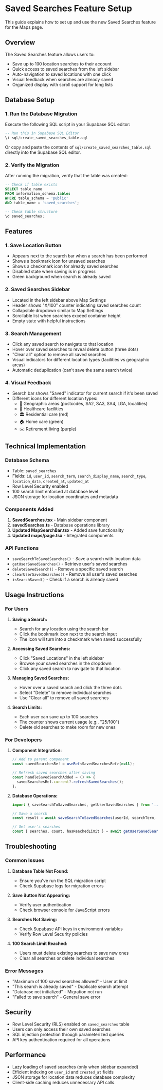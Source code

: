 # Saved Searches Feature Setup

This guide explains how to set up and use the new Saved Searches feature for the Maps page.

## Overview

The Saved Searches feature allows users to:
- Save up to 100 location searches to their account
- Quick access to saved searches from the left sidebar
- Auto-navigation to saved locations with one click
- Visual feedback when searches are already saved
- Organized display with scroll support for long lists

## Database Setup

### 1. Run the Database Migration

Execute the following SQL script in your Supabase SQL editor:

```sql
-- Run this in Supabase SQL Editor
\i sql/create_saved_searches_table.sql
```

Or copy and paste the contents of `sql/create_saved_searches_table.sql` directly into the Supabase SQL editor.

### 2. Verify the Migration

After running the migration, verify that the table was created:

```sql
-- Check if table exists
SELECT table_name 
FROM information_schema.tables 
WHERE table_schema = 'public' 
AND table_name = 'saved_searches';

-- Check table structure
\d saved_searches;
```

## Features

### 1. Save Location Button
- Appears next to the search bar when a search has been performed
- Shows a bookmark icon for unsaved searches
- Shows a checkmark icon for already saved searches
- Disabled state when saving is in progress
- Green background when search is already saved

### 2. Saved Searches Sidebar
- Located in the left sidebar above Map Settings
- Header shows "X/100" counter indicating saved searches count
- Collapsible dropdown similar to Map Settings
- Scrollable list when searches exceed container height
- Empty state with helpful instructions

### 3. Search Management
- Click any saved search to navigate to that location
- Hover over saved searches to reveal delete button (three dots)
- "Clear all" option to remove all saved searches
- Visual indicators for different location types (facilities vs geographic areas)
- Automatic deduplication (can't save the same search twice)

### 4. Visual Feedback
- Search bar shows "Saved" indicator for current search if it's been saved
- Different icons for different location types:
  - 📍 Geographic areas (postcodes, SA2, SA3, SA4, LGA, localities)
  - 🏥 Healthcare facilities
  - 🏛️ Residential care (red)
  - 🏠 Home care (green)
  - ✉️ Retirement living (purple)

## Technical Implementation

### Database Schema
- Table: `saved_searches`
- Fields: `id`, `user_id`, `search_term`, `search_display_name`, `search_type`, `location_data`, `created_at`, `updated_at`
- Row Level Security enabled
- 100 search limit enforced at database level
- JSON storage for location coordinates and metadata

### Components Added
1. **SavedSearches.tsx** - Main sidebar component
2. **savedSearches.ts** - Database operations library
3. **Updated MapSearchBar.tsx** - Added save functionality
4. **Updated maps/page.tsx** - Integrated components

### API Functions
- `saveSearchToSavedSearches()` - Save a search with location data
- `getUserSavedSearches()` - Retrieve user's saved searches
- `deleteSavedSearch()` - Remove a specific saved search
- `clearUserSavedSearches()` - Remove all user's saved searches
- `isSearchSaved()` - Check if a search is already saved

## Usage Instructions

### For Users

1. **Saving a Search:**
   - Search for any location using the search bar
   - Click the bookmark icon next to the search input
   - The icon will turn into a checkmark when saved successfully

2. **Accessing Saved Searches:**
   - Click "Saved Locations" in the left sidebar
   - Browse your saved searches in the dropdown
   - Click any saved search to navigate to that location

3. **Managing Saved Searches:**
   - Hover over a saved search and click the three dots
   - Select "Delete" to remove individual searches
   - Use "Clear all" to remove all saved searches

4. **Search Limits:**
   - Each user can save up to 100 searches
   - The counter shows current usage (e.g., "25/100")
   - Delete old searches to make room for new ones

### For Developers

1. **Component Integration:**
   ```typescript
   // Add to parent component
   const savedSearchesRef = useRef<SavedSearchesRef>(null);
   
   // Refresh saved searches after saving
   const handleSavedSearchAdded = () => {
     savedSearchesRef.current?.refreshSavedSearches();
   };
   ```

2. **Database Operations:**
   ```typescript
   import { saveSearchToSavedSearches, getUserSavedSearches } from '../lib/savedSearches';
   
   // Save a search
   const result = await saveSearchToSavedSearches(userId, searchTerm, locationData);
   
   // Get user's searches
   const { searches, count, hasReachedLimit } = await getUserSavedSearches(userId);
   ```

## Troubleshooting

### Common Issues

1. **Database Table Not Found:**
   - Ensure you've run the SQL migration script
   - Check Supabase logs for migration errors

2. **Save Button Not Appearing:**
   - Verify user authentication
   - Check browser console for JavaScript errors

3. **Searches Not Saving:**
   - Check Supabase API keys in environment variables
   - Verify Row Level Security policies

4. **100 Search Limit Reached:**
   - Users must delete existing searches to save new ones
   - Clear all searches or delete individual searches

### Error Messages

- "Maximum of 100 saved searches allowed" - User at limit
- "This search is already saved" - Duplicate search attempt
- "Database not initialized" - Migration not run
- "Failed to save search" - General save error

## Security

- Row Level Security (RLS) enabled on `saved_searches` table
- Users can only access their own saved searches
- SQL injection protection through parameterized queries
- API key authentication required for all operations

## Performance

- Lazy loading of saved searches (only when sidebar expanded)
- Efficient indexing on `user_id` and `created_at` fields
- JSON storage for location data reduces database complexity
- Client-side caching reduces unnecessary API calls 